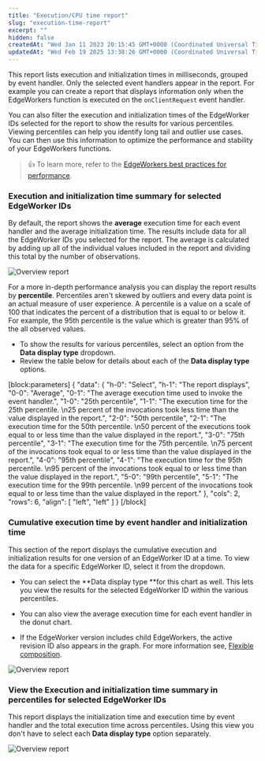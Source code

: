 ```yaml
---
title: "Execution/CPU time report"
slug: "execution-time-report"
excerpt: ""
hidden: false
createdAt: "Wed Jan 11 2023 20:15:45 GMT+0000 (Coordinated Universal Time)"
updatedAt: "Wed Feb 19 2025 13:38:26 GMT+0000 (Coordinated Universal Time)"
---
```

This report lists execution and initialization times in milliseconds, grouped by event handler. Only the selected event handlers appear in the report. For example you can create a report that displays information only when the EdgeWorkers function is executed on the `onClientRequest` event handler.

You can also filter the execution and initialization times of the EdgeWorker IDs selected for the report to show the results for various percentiles. Viewing percentiles can help you identify long tail and outlier use cases. You can then use this information to optimize the performance and stability of your EdgeWorkers functions.

> 👍 To learn more, refer to the [EdgeWorkers best practices for performance](doc:best-practices-for-performance).

### Execution and initialization time summary for selected EdgeWorker IDs

By default, the report shows the **average** execution time for each event handler and the average initialization time. The results include data for all the EdgeWorker IDs you selected for the report. The average is calculated by adding up all of the individual values included in the report and dividing this total by the number of observations. 

![Overview report](https://techdocs.akamai.com/edgeworkers/img/executionReport1-v2.png)

For a more in-depth performance analysis you can display the report results by **percentile**. Percentiles aren't skewed by outliers and every data point is an actual measure of user experience. A percentile is a value on a scale of 100 that indicates the percent of a distribution that is equal to or below it. For example, the 95th percentile is the value which is greater than 95% of the all observed values.

- To show the results for various percentiles, select an option from the **Data display type** dropdown.
- Review the table below for details about each of the **Data display type** options.

[block:parameters]
{
  "data": {
    "h-0": "Select",
    "h-1": "The report displays",
    "0-0": "Average",
    "0-1": "The average execution time used to invoke the event handler.",
    "1-0": "25th percentile",
    "1-1": "The execution time for the 25th percentile.  \n25 percent of the invocations took less time than the value displayed in the report.",
    "2-0": "50th percentile",
    "2-1": "The execution time for the 50th percentile.  \n50 percent of the executions took equal to or less time than the value displayed in the report.",
    "3-0": "75th percentile",
    "3-1": "The execution time for the 75th percentile.  \n75 percent of the invocations took equal to or less time than the value displayed in the report.",
    "4-0": "95th percentile",
    "4-1": "The execution time for the 95th percentile.  \n95 percent of the invocations took equal to or less time than the value displayed in the report.",
    "5-0": "99th percentile",
    "5-1": "The execution time for the 99th percentile.  \n99 percent of the invocations took equal to or less time than the value displayed in the report."
  },
  "cols": 2,
  "rows": 6,
  "align": [
    "left",
    "left"
  ]
}
[/block]


### Cumulative execution time by event handler and initialization time

This section of the report displays the cumulative execution and initialization results for one version of an EdgeWorker ID at a time. To view the data for a specific EdgeWorker ID, select it from the dropdown.

- You can select the **Data display type **for this chart as well. This lets you view the results for the selected EdgeWorker ID within the various percentiles.

- You can also view the average execution time for each event handler in the donut chart.

- If the EdgeWorker version includes child EdgeWorkers, the active revision ID also appears in the graph. For more information see, [Flexible composition](doc:flexible-composition).

 ![Overview report](https://techdocs.akamai.com/edgeworkers/img/executionReport2-v2.png)

### View the Execution and initialization time summary in percentiles for selected EdgeWorker IDs

This report displays the initialization time and execution time by event handler and the total execution time across percentiles. Using this view you don't have to select each **Data display type** option separately.

 ![Overview report](https://techdocs.akamai.com/edgeworkers/img/executionTime3-v2.png)
